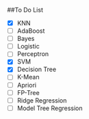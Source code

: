 ##To Do List

- [x] KNN
- [ ] AdaBoost
- [ ] Bayes
- [ ] Logistic
- [ ] Perceptron
- [x] SVM
- [x] Decision Tree
- [ ] K-Mean
- [ ] Apriori
- [ ] FP-Tree
- [ ] Ridge Regression
- [ ] Model Tree Regression